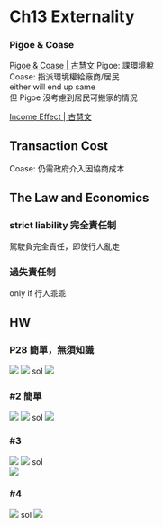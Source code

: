 # Ch13 Externality

### Pigoe & Coase
[Pigoe & Coase | 古慧文](https://drive.google.com/file/d/1Ss6EyNlwzFGXNDW_UbCvMz8HZH7Zotup/view)
Pigoe: 課環境稅  
Coase: 指派環境權給廠商/居民  
either will end up same  
但 Pigoe 沒考慮到居民可搬家的情況  

[Income Effect | 古慧文](https://drive.google.com/file/d/1F25f62xXniqCabAmcuED2iO77WtuWe8T/view)

## Transaction Cost
Coase: 仍需政府介入因協商成本

## The Law and Economics
### strict liability 完全責任制
駕駛負完全責任，即使行人亂走  
### 過失責任制
only if 行人乖乖  

## HW
### P28 簡單，無須知識
![](https://i.imgur.com/05Uy3UK.png)
![](https://i.imgur.com/onB0JXU.png)
sol
![](https://i.imgur.com/wnZ6PRl.png)

### #2 簡單
![](https://i.imgur.com/Oy1Ad8R.png)
![](https://i.imgur.com/4lS80fS.png)
sol
![](https://i.imgur.com/7FoMU2L.png)

### #3
![](https://i.imgur.com/rCgaL9l.png)
![](https://i.imgur.com/Rh7Budx.png)
sol  
![](https://i.imgur.com/kgMX43a.png)
### #4
![](https://i.imgur.com/BiUkuld.png)
sol
![](https://i.imgur.com/qEqM1HO.png)
